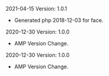 2021-04-15 Version: 1.0.1
- Generated php 2018-12-03 for face.

2020-12-30 Version: 1.0.0
- AMP Version Change.

2020-12-30 Version: 1.0.0
- AMP Version Change.

